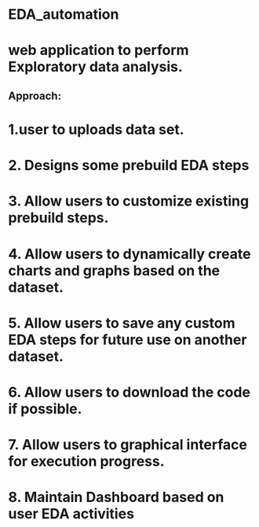 # EDA_automation

# web application to perform Exploratory data analysis.
## Approach: 
# 1.user to uploads data set.
# 2. Designs some prebuild EDA steps
# 3. Allow users to customize existing prebuild steps.
# 4. Allow users to dynamically create charts and graphs based on the dataset.
# 5. Allow users to save any custom EDA steps for future use on another dataset.
# 6. Allow users to download the code if possible.
# 7. Allow users to graphical interface for execution progress.
# 8. Maintain Dashboard based on user EDA activities